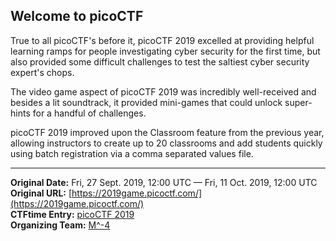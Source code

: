 
## Welcome to picoCTF

True to all picoCTF's before it, picoCTF 2019 excelled at providing helpful learning ramps for people investigating cyber security for the first time, but also provided some difficult challenges to test the saltiest cyber security expert's chops.

The video game aspect of picoCTF 2019 was incredibly well-received and besides a lit soundtrack, it provided mini-games that could unlock super-hints for a handful of challenges.

picoCTF 2019 improved upon the Classroom feature from the previous year, allowing instructors to create up to 20 classrooms and add students quickly using batch registration via a comma separated values file.

---
**Original Date:** Fri, 27 Sept. 2019, 12:00 UTC — Fri, 11 Oct. 2019, 12:00 UTC<br>
**Original URL:** [https://2019game.picoctf.com/](https://2019game.picoctf.com/)<br>
**CTFtime Entry:** [picoCTF 2019](https://ctftime.org/event/914/)<br>
**Organizing Team:** [M^-4](https://ctftime.org/team/89760)<br>
<!-- Official URL: [https://2019game.picoctf.com/](https://2019game.picoctf.com/) -->